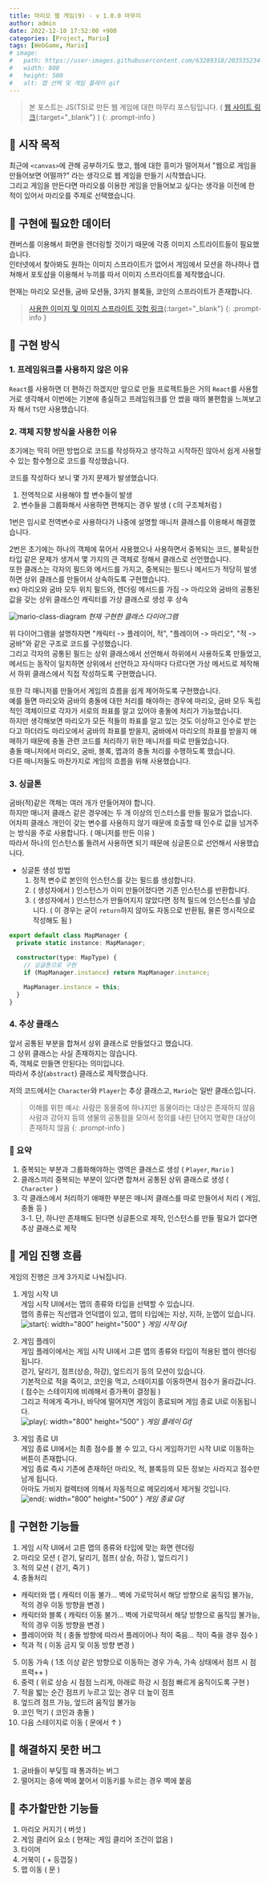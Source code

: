 ```yaml
---
title: 마리오 웹 게임(9) - v 1.0.0 마무리
author: admin
date: 2022-12-10 17:52:00 +900
categories: [Project, Mario]
tags: [WebGame, Mario]
# image:
#   path: https://user-images.githubusercontent.com/63289318/203535234-e4b8c1ed-2f5b-424f-8131-8490bf1cacd5.gif
#   width: 800
#   height: 500
#   alt: 맵 선택 및 게임 플레이 gif
---
```


> 본 포스트는 JS(TS)로 만든 웹 게임에 대한 마무리 포스팅입니다. ( [웹 사이트 링크](https://1-blue.github.io/mario/){:target="_blank"} )
{: .prompt-info }

## 📌 시작 목적
최근에 `<canvas>`에 관해 공부하기도 했고, 웹에 대한 흥미가 떨어져서 "웹으로 게임을 만들어보면 어떨까?" 라는 생각으로 웹 게임을 만들기 시작했습니다.<br />
그리고 게임을 만든다면 마리오를 이용한 게임을 만들어보고 싶다는 생각을 이전에 한 적이 있어서 마리오를 주제로 선택했습니다.<br />

## 📌 구현에 필요한 데이터
캔버스를 이용해서 화면을 렌더링할 것이기 때문에 각종 이미지 스트라이트들이 필요했습니다.<br />
인터넷에서 찾아봐도 원하는 이미지 스프라이트가 없어서 게임에서 모션을 하나하나 캡쳐해서 포토샵을 이용해서 누끼를 따서 이미지 스프라이트를 제작했습니다.<br />

현재는 마리오 모션들, 굼바 모션들, 3가지 블록들, 코인의 스프라이트가 존재합니다.<br />

> [사용한 이미지 및 이미지 스프라이트 깃헙 링크](https://github.com/1-blue/mario/tree/master/assets/images){:target="_blank"}
{: .prompt-info }

## 📌 구현 방식
### 1. 프레임워크를 사용하지 않은 이유
`React`를 사용하면 더 편하긴 하겠지만 앞으로 만들 프로젝트들은 거의 `React`를 사용할거로 생각해서 이번에는 기본에 충실하고 프레임워크를 안 썼을 때의 불편함을 느껴보고자 해서 `TS`만 사용했습니다.<br />

### 2. 객체 지향 방식을 사용한 이유
초기에는 딱히 어떤 방법으로 코드를 작성하자고 생각하고 시작하진 않아서 쉽게 사용할 수 있는 함수형으로 코드를 작성했습니다.<br />

코드를 작성하다 보니 몇 가지 문제가 발생했습니다.<br />
1. 전역적으로 사용해야 할 변수들이 발생
2. 변수들을 그룹화해서 사용하면 편해지는 경우 발생 ( `C`의 구조체처럼 )

1번은 임시로 전역변수로 사용하다가 나중에 설명할 매니저 클래스를 이용해서 해결했습니다.<br />

2번은 초기에는 하나의 객체에 묶어서 사용했으나 사용하면서 중복되는 코드, 불확실한 타입 같은 문제가 생겨서 몇 가지의 큰 객체로 정해서 클래스로 선언했습니다.<br />
또한 클래스는 각자의 필드와 메서드를 가지고, 중복되는 필드나 메서드가 적당히 발생하면 상위 클래스를 만들어서 상속하도록 구현했습니다.<br />
ex) 마리오와 굼바 모두 위치 필드와, 렌더링 메서드를 가짐 -> 마리오와 굼바의 공통된 값을 갖는 상위 클래스인 캐릭터를 가상 클래스로 생성 후 상속

![mario-class-diagram](https://user-images.githubusercontent.com/63289318/205418852-e164779f-0517-420d-a86f-9bf94b48895f.png)
_현재 구현한 클래스 다이어그램_

위 다이어그램을 설명하자면 "캐릭터 -> 플레이어, 적", "플레이어 -> 마리오", "적 -> 굼바"와 같은 구조로 코드를 구성했습니다.<br />
그리고 각자의 공통된 필드는 상위 클래스에서 선언해서 하위에서 사용하도록 만들었고, 메서드는 동작이 일치하면 상위에서 선언하고 자식마다 다르다면 가상 메서드로 제작해서 하위 클래스에서 직접 작성하도록 구현했습니다.<br />

또한 각 매니저를 만들어서 게임의 흐름을 쉽게 제어하도록 구현했습니다.<br />
예를 들면 마리오와 굼바의 충돌에 대한 처리를 해야하는 경우에 마리오, 굼바 모두 독립적인 객체이므로 각자가 서로의 좌표를 알고 있어야 충돌에 처리가 가능했습니다.<br />
하지만 생각해보면 마리오가 모든 적들의 좌표를 알고 있는 것도 이상하고 인수로 받는다고 하더라도 마리오에서 굼바의 좌표를 받을지, 굼바에서 마리오의 좌표를 받을지 애매하기 때문에 충돌 관련 코드를 처리하기 위한 매니저를 따로 만들었습니다.<br />
충돌 매니저에서 마리오, 굼바, 블록, 맵과의 충돌 처리를 수행하도록 했습니다.<br />
다른 매니저들도 마찬가지로 게임의 흐름을 위해 사용했습니다.<br />

### 3. 싱글톤
굼바(적)같은 객체는 여러 개가 만들어져야 합니다.<br />
하지만 매니저 클래스 같은 경우에는 두 개 이상의 인스터스를 만들 필요가 없습니다.<br />
어차피 클래스 개인이 갖는 변수를 사용하지 않기 때문에 호출할 때 인수로 값을 넘겨주는 방식을 주로 사용합니다. ( 매니저를 만든 이유 )<br />
따라서 하나의 인스턴스롤 돌려서 사용하면 되기 때문에 싱글톤으로 선언해서 사용했습니다.<br />

+ 싱글톤 생성 방법
  1. 정적 변수로 본인의 인스턴스를 갖는 필드를 생성합니다.<br />
  2. ( 생성자에서 ) 인스턴스가 이미 만들어졌다면 기존 인스턴스를 반환합니다.<br />
  3. ( 생성자에서 ) 인스턴스가 만들어지지 않았다면 정적 필드에 인스턴스를 넣습니다. ( 이 경우는 굳이 `return`하지 않아도 자동으로 반환됨, 물론 명시적으로 작성해도 됨 )<br />

```ts
export default class MapManager {
  private static instance: MapManager;

  constructor(type: MapType) {
    // 싱글톤으로 구현
    if (MapManager.instance) return MapManager.instance;

    MapManager.instance = this;
  }
}
```

### 4. 추상 클래스
앞서 공통된 부분을 합쳐서 상위 클래스로 만들었다고 했습니다.<br />
그 상위 클래스는 사실 존재하지는 않습니다.<br />
즉, 객체로 만들면 안된다는 의미입니다.<br />
따라서 추상(`abstract`) 클래스로 제작했습니다.<br />

저의 코드에서는 `Character`와 `Player`는 추상 클래스고, `Mario`는 일반 클래스입니다.<br />

> 이해를 위한 예시: 사람은 동물중에 하나지만 동물이라는 대상은 존재하지 않음<br />사람과 강아지 등의 생물의 공통점을 모아서 정의를 내린 단어지 명확한 대상이 존재하지 않음
{: .prompt-info }

### 🔎 요약
1. 중복되는 부분과 그룹화해야하는 영역은 클래스로 생성 ( `Player`, `Mario` )
2. 클래스끼리 중복되는 부분이 있다면 합쳐서 공통된 상위 클래스로 생성 ( `Character` )
3. 각 클래스에서 처리하기 애매한 부분은 매니저 클래스를 따로 만들어서 처리 ( 게임, 충돌 등 )<br />
3-1. 단, 하나만 존재해도 된다면 싱글톤으로 제작, 인스턴스를 만들 필요가 없다면 추상 클래스로 제작

## 📌 게임 진행 흐름
게임의 진행은 크게 3가지로 나눠집니다.<br />

1. 게임 시작 UI<br />
게임 시작 UI에서는 맵의 종류와 타입을 선택할 수 있습니다.<br />
맵의 종류는 직선맵과 언덕맵이 있고, 맵의 타입에는 지상, 지하, 눈맵이 있습니다.<br />
![start](https://user-images.githubusercontent.com/63289318/206821444-750d85a0-5067-485b-920c-8c0345a8b596.gif){: width="800" height="500" }
_게임 시작 Gif_

2. 게임 플레이<br />
게임 플레이에서는 게임 시작 UI에서 고른 맵의 종류와 타입이 적용된 맵이 렌더링됩니다.<br />
걷기, 달리기, 점프(상승, 하강), 엎드리기 등의 모션이 있습니다.<br />
기본적으로 적을 죽이고, 코인을 먹고, 스테이지를 이동하면서 점수가 올라갑니다.<br />
( 점수는 스테이지에 비례해서 증가폭이 결정됨 )<br />
그리고 적에게 죽거나, 바닥에 떨어지면 게임이 종료되며 게임 종료 UI로 이동됩니다.<br />
![play](https://user-images.githubusercontent.com/63289318/206821445-7619b827-38c3-4803-a6b1-946f7c8fde25.gif){: width="800" height="500" }
_게임 플레이 Gif_

3. 게임 종료 UI<br />
게임 종료 UI에서는 최종 점수를 볼 수 있고, 다시 게임하기인 시작 UI로 이동하는 버튼이 존재합니다.<br />
게임 종료 즉시 기존에 존재하던 마리오, 적, 블록등의 모든 정보는 사라지고 점수만 남게 됩니다.<br />
아마도 가비지 컬렉터에 의해서 자동적으로 메모리에서 제거될 것입니다.<br />
![end](https://user-images.githubusercontent.com/63289318/206821448-af25c645-a1b7-494b-b53e-de2646d2d036.gif){: width="800" height="500" }
_게임 종료 Gif_

## 📌 구현한 기능들
1. 게임 시작 UI에서 고른 맵의 종류와 타입에 맞는 화면 렌더링
2. 마리오 모션 ( 걷기, 달리기, 점프( 상승, 하강 ), 엎드리기 )
3. 적의 모션 ( 걷기, 죽기 )
4. 충돌처리<br />
  - 캐릭터와 맵 ( 캐릭터 이동 불가... 벽에 가로막혀서 해당 방향으로 움직임 불가능, 적의 경우 이동 방향을 변경 )<br />
  - 캐릭터와 블록 ( 캐릭터 이동 불가... 벽에 가로막혀서 해당 방향으로 움직임 불가능, 적의 경우 이동 방향을 변경 )<br />
  - 플레이어와 적 ( 충돌 방향에 따라서 플레이어나 적이 죽음... 적이 죽을 경우 점수 )<br />
  - 적과 적 ( 이동 금지 및 이동 방향 변경 )<br />
5. 이동 가속 ( 1초 이상 같은 방향으로 이동하는 경우 가속, 가속 상태에서 점프 시 점프력++ )
6. 중력 ( 위로 상승 시 점점 느리게, 아래로 하강 시 점점 빠르게 움직이도록 구현 )
7. 적을 밟는 순간 점프키 누르고 있는 경우 더 높이 점프
8. 엎드려 점프 가능, 엎드려 움직임 불가능
9. 코인 먹기 ( 코인과 충돌 )
10. 다음 스테이지로 이동 ( 문에서 ↑ )

## 📌 해결하지 못한 버그
1. 굼바들이 부딪힐 때 통과하는 버그
2. 떨어지는 중에 벽에 붙어서 이동키를 누르는 경우 벽에 붙음

## 📌 추가할만한 기능들
1. 마리오 커지기 ( 버섯 )
2. 게임 클리어 요소 ( 현재는 게임 클리어 조건이 없음 )
3. 타이머
4. 거북이 ( + 등껍질 )
5. 맵 이동 ( 문 )